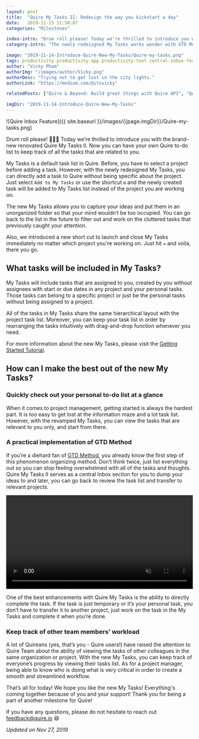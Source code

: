 ```yaml
---
layout: post
title:  "Quire My Tasks II: Redesign the way you kickstart a day"
date:   2019-11-15 11:58:07
categories: "Milestones"

index-intro: "Drum roll please! Today we’re thrilled to introduce you with the brand-new renovated My Tasks II. Now you can have your own Quire to-do list to keep track of all the tasks that are related to you. My Tasks is a default task list in Quire. Before, you have to select a project before adding a task. However, with the newly redesigned My Tasks, you can directly add a task to Quire without being specific about the project."
category-intro: "The newly redeisgned My Tasks works wonder with GTD Method, optimize your workflow and overal boost up your productivity."

image: "2019-11-14-Introduce-Quire-New-My-Tasks/Quire-my-tasks.png"
tags: productivity productivity-app productivity-tool central-inbox-feature GTD-method to-do-list task-management task-management-software project-management-software Quire Kanban-board
author: "Vicky Pham"
authorImg: "/images/author/Vicky.png"
authorDesc: "Trying not to get lost in the city lights."
authorLink: "https://medium.com/@itsvicky"

relatedPosts: ["Quire & Beyond: Build great things with Quire API", "Quire Mark III: Nested Tasks Meets Board", "Quire and Slack work great together."]

imgDir: "2019-11-14-Introduce-Quire-New-My-Tasks"
---
```


![Quire Inbox Feature]({{ site.baseurl }}/images/{{page.imgDir}}/Quire-my-tasks.png)

Drum roll please! 🥁🥁🥁 Today we’re thrilled to introduce you with the brand-new renovated Quire My Tasks II. Now you can have your own Quire to-do list to keep track of all the tasks that are related to you. 

My Tasks is a default task list in Quire. Before, you have to select a project before adding a task. However, with the newly redesigned My Tasks, you can directly add a task to Quire without being specific about the project. Just select `Add to My Tasks` or use the shortcut `m` and the newly created task will be added to My Tasks list instead of the project you are working on. 

The new My Tasks allows you to capture your ideas and put them in an unorganized folder so that your mind wouldn’t be too occupied. You can go back to the list in the future to filter out and work on the cluttered tasks that previously caught your attention.

Also, we introduced a new short cut to launch and close My Tasks immediately no matter which project you're working on. Just hit `=` and voila, there you go. 

## What tasks will be included in My Tasks? 

My Tasks will include tasks that are assigned to you, created by you without assignees with start or due dates in any project and your personal tasks. Those tasks can belong to a specific project or just be the personal tasks without being assigned to a project. 

All of the tasks in My Tasks share the same hierarchical layout with the project task list. Moreover, you can keep your task list in order by rearranging the tasks intuitively with drag-and-drop function whenever you need.

For more information about the new My Tasks, please visit the [Getting Started Tutorial](https://quire.io/guide/my-tasks/).

## How can I make the best out of the new My Tasks? 

### Quickly check out your personal to-do list at a glance

When it comes to project management, getting started is always the hardest part. It is too easy to get lost at the information maze and a lot task list. However, with the revamped My Tasks, you can view the tasks that are relevant to you only, and start from there. 

### A practical implementation of GTD Method

If you’re a diehard fan of [GTD Method](https://quire.io/blog/p/Setup-GTD-Method-in-Quire.html), you already know the first step of this phenomenon organizing method. Don’t think twice, just list everything out so you can stop feeling overwhelmed with all of the tasks and thoughts. Quire My Tasks II serves as a central Inbox section for you to dump your ideas to and later, you can go back to review the task list and transfer to relevant projects. 

<video muted="" loop="" autoplay="" playsinline style="max-height: 599px; margin: 0 auto; width: 100%;" >
  <source src="{{ site.baseurl }}/images/{{page.imgDir}}/GTD-method.mp4" type="video/mp4">
</video></br>

One of the best enhancements with Quire My Tasks is the ability to directly complete the task. If the task is just temporary or it’s your personal task, you don’t have to transfer it to another project, just work on the task in the My Tasks and complete it when you’re done.

### Keep track of other team members’ workload 

A lot of Quireans (yes, that’s you - Quire users!) have raised the attention to Quire Team about the ability of viewing the tasks of other colleagues in the same organization or project. With the new My Tasks, you can keep track of everyone’s progress by viewing their tasks list. As for a project manager, being able to know who is doing what is very critical in order to create a smooth and streamlined workflow. 

That’s all for today! We hope you like the new My Tasks! Everything's coming together because of you and your support! Thank you for being a part of another milestone for Quire!

If you have any questions, please do not hesitate to reach out feedback@quire.io 😄

*Updated on Nov 27, 2019*


[jekyll]:      http://jekyllrb.com
[jekyll-gh]:   https://github.com/jekyll/jekyll
[jekyll-help]: https://github.com/jekyll/jekyll-help